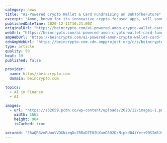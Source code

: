 ```yaml
---
category: news
title: "AI-Powered Crypto Wallet & Card Fundraising on BnkToTheFuture"
excerpt: "Amon, known for its innovative crypto-focused apps, will soon release a crypto debit card in 31 EEA countries, among other new offerings."
publishedDateTime: 2020-12-11T10:21:00Z
originalUrl: "https://beincrypto.com/ai-powered-amon-crypto-wallet-card-fundraising-on-bnktothefuture/"
webUrl: "https://beincrypto.com/ai-powered-amon-crypto-wallet-card-fundraising-on-bnktothefuture/"
ampWebUrl: "https://beincrypto.com/ai-powered-amon-crypto-wallet-card-fundraising-on-bnktothefuture/"
cdnAmpWebUrl: "https://beincrypto-com.cdn.ampproject.org/c/s/beincrypto.com/ai-powered-amon-crypto-wallet-card-fundraising-on-bnktothefuture/"
type: article
quality: 59
heat: 59
published: false

provider:
  name: https//beincrypto.com
  domain: beincrypto.com

topics:
  - AI in Finance
  - AI

images:
  - url: "https://s32659.pcdn.co/wp-content/uploads/2020/12/image1-1.png"
    width: 1665
    height: 904
    isCached: true

secured: "E6aQR3zmRUuoVVDGNzeqDulRBaDZE02UXumO302D/Nipkd04iYe++99SIm5JvLUqZJ6Bpf2yWe1A9jgOALQA/JYeDkuH7uD6Ibgk3+tRIRmLYg22QJdah6aN+2OT4AuNGidKWSsWux74OWddmT0ZSzeL7ozJVUX19F9qKcDKvpEOVwutDgTycM61KEpCjmH99DnKeuq8Le6fNYmA20wLF8Rywp84L82zUauUVhInzHa0F26tWAFZrwg8jimFAKFHSELv7qHNsKGLAWdeZEb4LLiFkwYLNLDIquUPlBsb37xLXcMEtHWSjbGFPISw4g3JjECgIXAjq/IeJgkY8ttCJ+CwaVn6UUhqIFSMycMytzw=;mPrZFRdGDD8/BCthCX/FTg=="
---
```


